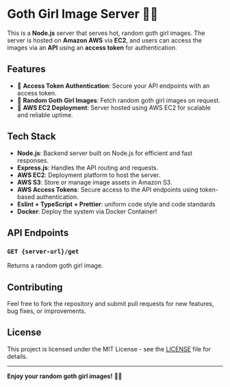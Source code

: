 # Goth Girl Image Server 🎃🖤

This is a **Node.js** server that serves hot, random goth girl images. The server is hosted on **Amazon AWS** via **EC2**, and users can access the images via an **API** using an **access token** for authentication.

## Features

- 🔑 **Access Token Authentication**: Secure your API endpoints with an access token.
- 📸 **Random Goth Girl Images**: Fetch random goth girl images on request.
- 🚀 **AWS EC2 Deployment**: Server hosted using AWS EC2 for scalable and reliable uptime.

## Tech Stack

- **Node.js**: Backend server built on Node.js for efficient and fast responses.
- **Express.js**: Handles the API routing and requests.
- **AWS EC2**: Deployment platform to host the server.
- **AWS S3**: Store or manage image assets in Amazon S3.
- **AWS Access Tokens**: Secure access to the API endpoints using token-based authentication.
- **Eslint + TypeScript + Prettier**: uniform code style and code standards
- **Docker**: Deploy the system via Docker Container!

## API Endpoints

### `GET {server-url}/get`

Returns a random goth girl image.

## Contributing

Feel free to fork the repository and submit pull requests for new features, bug fixes, or improvements.

## License

This project is licensed under the MIT License - see the [LICENSE](LICENSE) file for details.

---

**Enjoy your random goth girl images!** 🎃🖤
